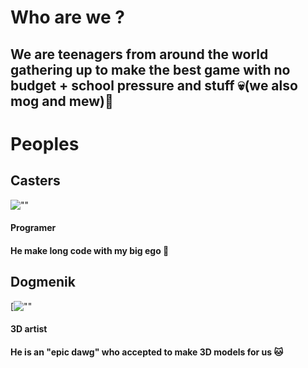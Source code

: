 # Who are we ?
## We are teenagers from around the world gathering up to make the best game with no budget + school pressure and stuff 💀(we also mog and mew)🗿

# Peoples

## Casters
![""](https://cdn.discordapp.com/attachments/1203307068392603678/1209569914101170306/LeoPalestine.png?ex=65e766c4&is=65d4f1c4&hm=2809eb7c5a43d88bbddefc1b9f0ab25ab63272c3497329f169f73c84a3d992df&)
#### **Programer**
#### He make long code with my big ego 🥵

## Dogmenik
[![""](https://cdn.discordapp.com/avatars/780793808345890906/3c124e9e235cf644ed76a12bcd1fe40c?size=1024)
#### **3D artist**
#### He is an "epic dawg" who accepted to make 3D models for us 🐱
